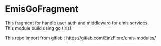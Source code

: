 # EmisGoFragment

This fragment for handle user auth and middleware for emis services. <br>
This module build using go (Iris) <br>

This repo import from gitlab : https://gitlab.com/EinzFiore/emis-modules/
